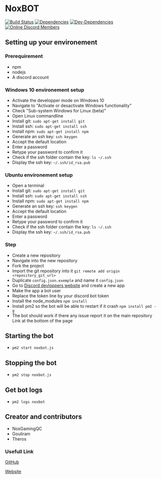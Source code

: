 # NoxBOT

[![Build Status](https://api.travis-ci.com/NoxGamingQC/NoxBOT.svg?branch=master&status=errored)](https://travis-ci.com/NoxGamingQC/NoxBOT)
[![Dependencies](https://david-dm.org/NoxGamingQC/NoxBOT.svg)](https://david-dm.org/NoxGamingQC/NoxBOT)
[![Dev-Dependencies](https://david-dm.org/NoxGamingQC/NoxBOT/dev-status.svg)](https://david-dm.org/NoxGamingQC/NoxBOT?type=dev)
[![Online Discord Members](https://discordapp.com/api/guilds/605028700182020101/widget.png?style=shield)](https://discord.gg/6DGc24x)

## Setting up your environement

### Prerequirement

- npm
- nodejs
- A discord account

### Windows 10 environement setup

- Activate the developper mode on Windows 10
- Navigate to "Activate or desactivate Windows functionality"
- Check "Sub-system Windows for Linux (beta)"
- Open Linux commandline
- Install git: `sudo apt-get install git`
- Install ssh: `sudo apt-get install ssh`
- Install npm: `sudo apt-get install npm`
- Generate an ssh key: `ssh keygen`
- Accept the default location
- Enter a password
- Retype your password to confirm it
- Check if the ssh folder contain the key: `ls ~/.ssh`
- Display the ssh key: `~/.ssh/id_rsa.pub`

### Ubuntu environement setup

- Open a terminal
- Install git: `sudo apt-get install git`
- Install ssh: `sudo apt-get install ssh`
- Install npm: `sudo apt-get install npm`
- Generate an ssh key: `ssh keygen`
- Accept the default location
- Enter a password
- Retype your password to confirm it
- Check if the ssh folder contain the key: `ls ~/.ssh`
- Display the ssh key: `~/.ssh/id_rsa.pub`

### Step

- Create a new repository
- Navigate into the new repository
- Fork the project
- Import the git repository into it `git remote add origin <repository_git_url>`
- Duplicate `config.json.exemple` and name it `config.json`
- Go to [Discord devloppers website](https://discordapp.com/developers/applications/me) and create a new app
- Make the app a bot user
- Replace the token line by your discord bot token
- Install the node_modules `npm install`
- Install pm2 so the bot will be able to restart if it crash `npm install pm2 -g`
- The bot should work if there any issue report it on the main repository Link at the bottom of the page

## Starting the bot

- `pm2 start noxbot.js`

## Stopping the bot

- `pm2 stop noxbot.js`

## Get bot logs

- `pm2 logs noxbot`

## Creator and contributors

- NoxGamingQC
- Gouliram
- Theros

### Usefull Link

[GitHub](https://github.com/NoxGamingQC/NoxBOT)

[Website](http://noxgamingqc.herokuapp.com/noxbot)
